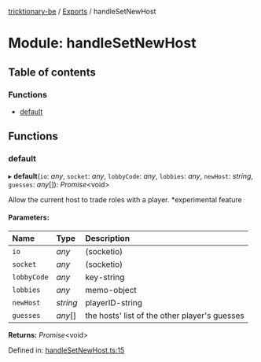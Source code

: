 [tricktionary-be](../README.md) / [Exports](../modules.md) / handleSetNewHost

# Module: handleSetNewHost

## Table of contents

### Functions

- [default](handlesetnewhost.md#default)

## Functions

### default

▸ **default**(`io`: *any*, `socket`: *any*, `lobbyCode`: *any*, `lobbies`: *any*, `newHost`: *string*, `guesses`: *any*[]): *Promise*<void\>

Allow the current host to trade roles with a player. *experimental feature

#### Parameters:

Name | Type | Description |
:------ | :------ | :------ |
`io` | *any* | (socketio)   |
`socket` | *any* | (socketio)   |
`lobbyCode` | *any* | key-string   |
`lobbies` | *any* | memo-object   |
`newHost` | *string* | playerID-string   |
`guesses` | *any*[] | the hosts' list of the other player's guesses    |

**Returns:** *Promise*<void\>

Defined in: [handleSetNewHost.ts:15](https://github.com/story-squad/tricktionary-be/blob/f15e203/src/sockets/handleSetNewHost.ts#L15)
